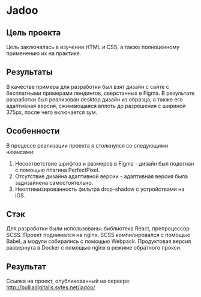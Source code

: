 # Jadoo
## Цель проекта
Цель заключалась в изучении HTML и CSS, а также полноценному применению их на практике. 
## Результаты
В качестве примера для разработки был взят дизайн с сайте с бесплатными примерами лендингов, сверстанных в Figma.
В результате разработки был реализован desktop дизайн из образца, а также его адаптивная версия, сжимающаяся вплоть до разрешения с шириной 375px, после чего включается зум.
## Особенности
В процессе реализации проекта я столкнулся со следующими нюансами:
1. Несоответствие шрифтов и размеров в Figma - дизайн был подогнан с помощью плагина PerfectPixel.
2. Отсутствие дизайна адаптивной версии - адаптивная версия была задизайнена самостоятельно.
3. Неоптимизированность фильтра drop-shadow с устройствами на iOS.
## Стэк
Для разработки были использованы: библиотека React, препроцессор SCSS. Проект поднимался на nginx. SCSS компилировался с помощью Babel, а модули собирались с помощью Webpack. Продуктовая версия развернута в Docker с помощью nginx в режиме обратного прокси. 
## Результат
Ссылка на проект, опубликованный на сервере: http://bulliadigitalis.sytes.net/jadoo/
